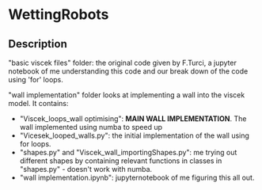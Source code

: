 # WettingRobots

## Description 
"basic viscek files" folder: the original code given by F.Turci, a jupyter notebook of me understanding this code and our break down of the code using 'for' loops.

"wall implementation" folder looks at implementing a wall into the viscek model. It contains:
- "Viscek_loops_wall optimising": **MAIN WALL IMPLEMENTATION**. The wall implemented using numba to speed up
 - "Vicesek_looped_walls.py": the initial implementation of the wall using for loops.
 - "shapes.py" and "Viscek_wall_importingShapes.py": me trying out different shapes by containing relevant functions in classes in "shapes.py" - doesn't work with numba.
 - "wall implementation.ipynb": jupyternotebook of me figuring this all out.
